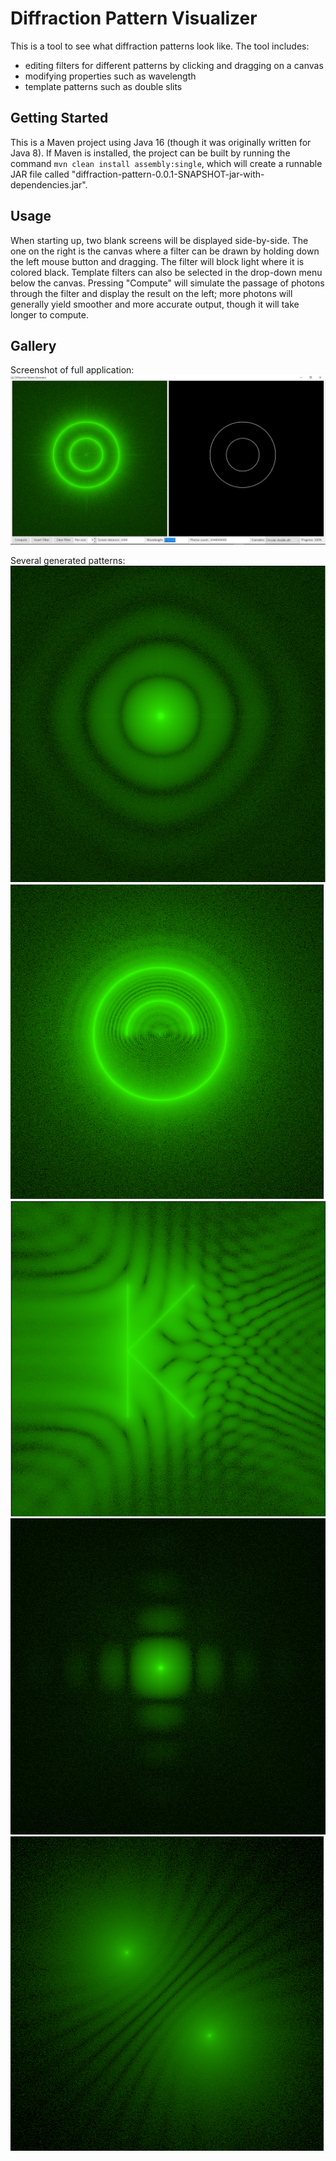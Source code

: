 # Diffraction Pattern Visualizer

This is a tool to see what diffraction patterns look like. The tool includes:

- editing filters for different patterns by clicking and dragging on a canvas
- modifying properties such as wavelength
- template patterns such as double slits

## Getting Started

This is a Maven project using Java 16 (though it was originally written for Java 8). If Maven is installed, the project can be built by running the command `mvn clean install assembly:single`, which will create a runnable JAR file called "diffraction-pattern-0.0.1-SNAPSHOT-jar-with-dependencies.jar".

## Usage

When starting up, two blank screens will be displayed side-by-side. The one on the right is the canvas where a filter can be drawn by holding down the left mouse button and dragging. The filter will block light where it is colored black. Template filters can also be selected in the drop-down menu below the canvas. Pressing "Compute" will simulate the passage of photons through the filter and display the result on the left; more photons will generally yield smoother and more accurate output, though it will take longer to compute.

## Gallery

Screenshot of full application:
![](images/dpg.PNG)

Several generated patterns:
![Circular hole](images/diffhole.PNG)
![Half-circle inside of circle](images/halfCircle.png)
![K](images/K.PNG)
![Square hole](images/singleslit.PNG)
![Two circular holes](images/twoHole.png)